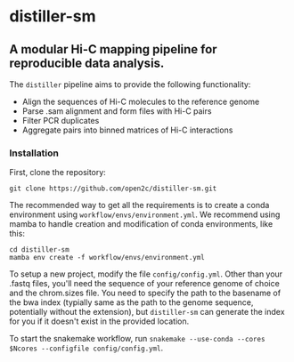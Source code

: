 # distiller-sm

## A modular Hi-C mapping pipeline for reproducible data analysis.

The `distiller` pipeline aims to provide the following functionality:

- Align the sequences of Hi-C molecules to the reference genome
- Parse .sam alignment and form files with Hi-C pairs
- Filter PCR duplicates
- Aggregate pairs into binned matrices of Hi-C interactions

### Installation

First, clone the repository:

`git clone https://github.com/open2c/distiller-sm.git`

The recommended way to get all the requirements is to create a conda environment using `workflow/envs/environment.yml`.
We recommend using mamba to handle creation and modification of conda environments, like this:
```
cd distiller-sm
mamba env create -f workflow/envs/environment.yml
```


To setup a new project, modify the file `config/config.yml`.
Other than your .fastq files, you'll need the sequence of your reference genome of choice and the chrom.sizes file. You need to specify the path to the basename of the bwa index (typially same as the path to the genome sequence, potentially without the extension), but `distiller-sm` can generate the index for you if it doesn't exist in the provided location.

To start the snakemake workflow, run `snakemake --use-conda --cores $Ncores --configfile config/config.yml`.
